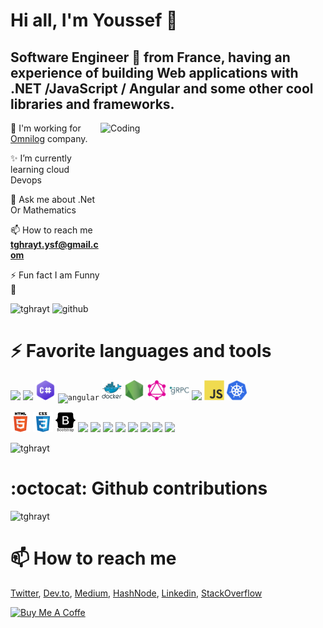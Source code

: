 # Hi all, I'm Youssef 👋
## Software Engineer 🚀 from France, having an experience of building Web applications with .NET /JavaScript / Angular and some other cool libraries and frameworks.
<img align="right" alt="Coding" width="400" src="https://cdn.dribbble.com/users/1162077/screenshots/3848914/programmer.gif" style="height: 260px !important;width: 360px !important;" >


👯 I'm working for [Omnilog](https://www.omnilog.fr/) company.

✨ I’m currently learning cloud Devops

💬 Ask me about .Net Or Mathematics

📫 How to reach me **tghrayt.ysf@gmail.com**

⚡ Fun fact I am Funny 🤡



<p align="left">
<img src="https://komarev.com/ghpvc/?username=tghrayt&label=Profile%20views&color=0e75b6&style=flat" alt="tghrayt" />
<img alt="github" src="https://img.shields.io/badge/github-tghrayt-8da0cb?style=for-the-badge&labelColor=555555&logo=github" height="20" href="https://github.com/tghrayt">
</p>



# ⚡ Favorite languages and tools

<code><img height="32" src="https://upload.wikimedia.org/wikipedia/fr/b/b6/Microsoft-Azure.png"></code>
<code><img height="32" src="https://upload.wikimedia.org/wikipedia/commons/thumb/e/ee/.NET_Core_Logo.svg/2048px-.NET_Core_Logo.svg.png"></code>
<code><img height="32" src="https://raw.githubusercontent.com/github/explore/80688e429a7d4ef2fca1e82350fe8e3517d3494d/topics/csharp/csharp.png"></code>
<code><img height="32" src="https://angular.io/assets/images/logos/angular/angular.svg" alt="angular"/></code>
<code><img height="32" src="https://raw.githubusercontent.com/devicons/devicon/master/icons/docker/docker-original-wordmark.svg"></code>
<code><img height="32" src="https://raw.githubusercontent.com/github/explore/80688e429a7d4ef2fca1e82350fe8e3517d3494d/topics/nodejs/nodejs.png"></code>
<code><img height="32" src="https://raw.githubusercontent.com/github/explore/5c058a388828bb5fde0bcafd4bc867b5bb3f26f3/topics/graphql/graphql.png"></code>
<code><img height="32" src="https://raw.githubusercontent.com/github/explore/3fd951e49a8e2af94627092d80c236c00df95ae3/topics/grpc/grpc.png"></code>
<code><img height="32" src="https://camo.githubusercontent.com/fbfcb9e3dc648adc93bef37c718db16c52f617ad055a26de6dc3c21865c3321d/68747470733a2f2f7777772e766563746f726c6f676f2e7a6f6e652f6c6f676f732f6769742d73636d2f6769742d73636d2d69636f6e2e737667"></code>
<code><img height="32" src="https://raw.githubusercontent.com/devicons/devicon/master/icons/javascript/javascript-original.svg"></code> 
<code><img height="32" src="https://raw.githubusercontent.com/github/explore/80688e429a7d4ef2fca1e82350fe8e3517d3494d/topics/kubernetes/kubernetes.png"></code>

<code><img height="32" src="https://raw.githubusercontent.com/devicons/devicon/master/icons/html5/html5-original-wordmark.svg"></code>
<code><img height="32" src="https://raw.githubusercontent.com/devicons/devicon/master/icons/css3/css3-original-wordmark.svg"></code>
<code><img height="32" src="https://raw.githubusercontent.com/devicons/devicon/master/icons/bootstrap/bootstrap-plain-wordmark.svg"></code>
<code><img height="32" src="https://camo.githubusercontent.com/93b32389bf746009ca2370de7fe06c3b5146f4c99d99df65994f9ced0ba41685/68747470733a2f2f7777772e766563746f726c6f676f2e7a6f6e652f6c6f676f732f676574706f73746d616e2f676574706f73746d616e2d69636f6e2e737667"></code>
<code><img height="32" src="https://camo.githubusercontent.com/9e245893108b5ca27e7ac3d4a802d513f657b32aa7b5765bd92df7fb55d0ed54/68747470733a2f2f7777772e766563746f726c6f676f2e7a6f6e652f6c6f676f732f61646f62655f696c6c7573747261746f722f61646f62655f696c6c7573747261746f722d69636f6e2e737667"></code>
<code><img height="32" src="https://camo.githubusercontent.com/c205ecbe12500177d102169d97bc1c17c545155fdf5ec78c08d54ac53e5b38c1/68747470733a2f2f63646e2e776f726c64766563746f726c6f676f2e636f6d2f6c6f676f732f61646f62652d78642e737667"></code> 
<code><img height="32" src="https://brandslogos.com/wp-content/uploads/thumbs/microsoft-sql-server-logo-vector.svg"></code>
<code><img height="32" src="https://upload.wikimedia.org/wikipedia/commons/thumb/e/e9/Jenkins_logo.svg/1200px-Jenkins_logo.svg.png"></code>
<code><img height="32" src="https://upload.wikimedia.org/wikipedia/commons/thumb/3/35/Tux.svg/1200px-Tux.svg.png"></code>
<code><img height="32" src="https://e7.pngegg.com/pngimages/675/954/png-clipart-elasticsearch-kibana-logo-logstash-business-business-people-logo.png"></code>
<code><img height="32" src="https://static.vecteezy.com/system/resources/previews/010/336/740/original/construction-icon-isolated-on-transparent-background-png.png"></code>



<img src="https://github-readme-stats.vercel.app/api/top-langs/?username=tghrayt&hide=css,html,powershell,elm,php,javascript&show_icons=true&count_private=true&theme=algolia&layout=compact" alt="tghrayt" />

# :octocat: Github contributions

<img src="https://github-readme-stats.vercel.app/api?username=tghrayt&show_icons=true&count_private=true&theme=algolia" alt="tghrayt" />

# 📫 How to reach me

[Twitter](https://twitter.com/tghrayt), [Dev.to](https://dev.to/tghrayt), [Medium](https://medium.com/@tghrayt.ysf), [HashNode](https://hashnode.com/@tghrayt), [Linkedin](https://www.linkedin.com/in/youssef-ait-tghrayt-7418b5161), [StackOverflow](https://stackoverflow.com/users/13287381/tghrayt)


<a href="https://www.buymeacoffee.com/tghraytysfd" target="_blank"><img src="https://cdn.buymeacoffee.com/buttons/lato-green.png" alt="Buy Me A Coffe" style="height: 40px !important;width: 200px !important;" ></a>

<!--
- 🔭 I’m currently working on ...
- 🌱 I’m currently learning ...
- 👯 I’m looking to collaborate on ...
- 🤔 I’m looking for help with ...
- 💬 Ask me about ...
- 📫 How to reach me: ...
- 😄 Pronouns: ...
- ⚡ Fun fact: ...
-->
